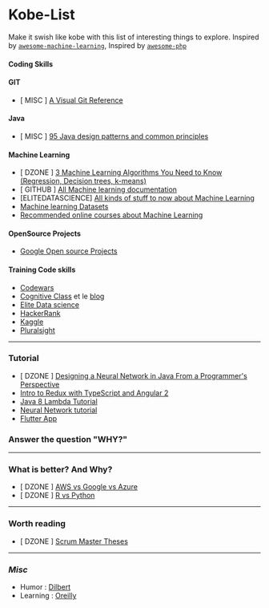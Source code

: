 # Kobe-List
Make it swish like kobe with this list of interesting things to explore. Inspired by [`awesome-machine-learning`](https://github.com/josephmisiti/awesome-machine-learning), Inspired by [`awesome-php`](https://github.com/ziadoz/awesome-php)
#### Coding Skills


#### GIT
*  [ MISC ] [A Visual Git Reference](https://marklodato.github.io/visual-git-guide/index-en.html)

#### Java
* [ MISC ] [95 Java design patterns and common principles](http://java-design-patterns.com/patterns/)


#### Machine Learning
* [ DZONE ] [3 Machine Learning Algorithms You Need to Know (Regression, Decision trees, k-means)](https://dzone.com/articles/3-machine-learning-algorithms-you-need-to-know?edition=329502&utm_source=Weekly%20Digest&utm_medium=email&utm_campaign=Weekly%20Digest%202017-10-04)
* [ GITHUB ] [All Machine learning documentation](https://github.com/josephmisiti/awesome-machine-learning)
* [ELITEDATASCIENCE] [All kinds of stuff to now about Machine Learning](https://elitedatascience.com/learn-machine-learning)
* [Machine learning Datasets](https://elitedatascience.com/datasets)
* [Recommended online courses about Machine Learning](https://medium.freecodecamp.org/i-ranked-all-the-best-data-science-intro-courses-based-on-thousands-of-data-points-db5dc7e3eb8e)
#### OpenSource Projects
* [Google Open source Projects](https://opensource.google.com/projects/explore/featured)

#### Training Code skills
* [Codewars](https://www.codewars.com/)
* [Cognitive Class](https://cognitiveclass.ai/) et le [blog](https://cognitiveclass.ai/blog/)
* [Elite Data science](https://elitedatascience.com/blog)
* [HackerRank](https://www.hackerrank.com/)
* [Kaggle](https://www.kaggle.com/)
* [Pluralsight](https://www.pluralsight.com/)


-----
### Tutorial
* [ DZONE ] [Designing a Neural Network in Java From a Programmer's Perspective](https://dzone.com/articles/designing-a-neural-network-in-java)
* [Intro to Redux with TypeScript and Angular 2](http://blog.ng-book.com/introduction-to-redux-with-typescript-and-angular-2/)
* [Java 8 Lambda Tutorial](http://www.dreamsyssoft.com/java-8-lambda-tutorial/index.php) 
* [Neural Network tutorial](http://neuralnetworksanddeeplearning.com/)
* [Flutter App](https://flutter.io/android-release/)

### Answer the question "WHY?"
-----

### What is better? And Why?
* [ DZONE ] [AWS vs Google vs Azure](https://dzone.com/articles/on-demand-compute-pricing-comparison-aws-vs-azure?edition=329502&utm_source=Weekly%20Digest&utm_medium=email&utm_campaign=Weekly%20Digest%202017-10-04)
* [ DZONE ] [R vs Python](https://dzone.com/articles/r-or-python-data-scientists-delight?edition=329538&utm_source=Daily%20Digest&utm_medium=email&utm_campaign=Daily%20Digest%202017-10-09)


-----

### Worth reading

* [ DZONE ] [Scrum Master Theses](https://dzone.com/articles/70-scrum-master-theses?edition=329505&utm_source=Zone%20Newsletter&utm_medium=email&utm_campaign=agile%202017-10-03)
-----


### *Misc*

* Humor : [Dilbert](http://dilbert.com/)
* Learning : [Oreilly](https://www.oreilly.com/)


